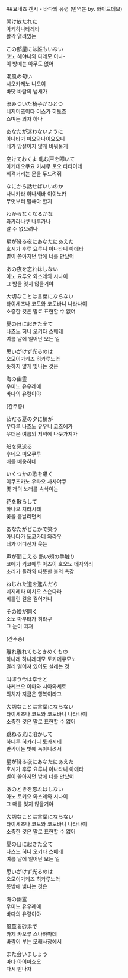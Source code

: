 ##요네즈 켄시 - 바다의 유령 (번역본 by. 화이트데브)  
  
開け放たれた  
아케하나타레타  
활짝 열려있는  
  
この部屋には誰もいない  
코노 헤야니와 다레모 이나-  
이 방에는 아무도 없어  
  
潮風の匂い  
시오카제노 니오이  
바닷 바람의 냄새가  
  
滲みついた椅子がひとつ  
니지미츠이타 이스가 히토츠  
스며든 의자 하나  
  
あなたが迷わないように  
아나타가 마요와나이요오니  
네가 망설이지 않게 비워둘게  
  
空けておくよ 軋む戸を叩いて  
아케테오쿠요 키시무 토오 타타이테  
삐걱거리는 문을 두드려줘  
  
なにから話せばいいのか  
나니카라 하나세바 이이노카  
무엇부터 말해야 할지  
  
わからなくなるかな  
와카라나쿠 나루카나  
알 수 없으려나  
  
星が降る夜にあなたにあえた  
호시가 후루 요루니 아나타니 아에타  
별이 쏟아지던 밤에 너를 만났어  
  
あの夜を忘れはしない  
아노 요루오 와스레와 시나이  
그 밤을 잊지 않을거야  
  
大切なことは言葉にならない  
타이세츠나 코토와 코토바니 나라나이  
소중한 것은 말료 표현할 수 없어  
  
夏の日に起きた全て  
나츠노 히니 오키타 스베테  
여름 날에 일어난 모든 일  
  
思いがけず光るのは  
오모이가케즈 히카루노와  
뜻하지 않게 빛나는 것은  
  
海の幽霊  
우미노 유우레에  
바다의 유령이야  
  
(간주중)  
  
茹だる夏の夕に梢が  
우다루 나츠노 유우니 코즈에가  
무더운 여름의 저녁에 나뭇가지가  
  
船を見送る  
후네오 미오쿠루  
배를 배웅하네  
  
いくつかの歌を囁く  
이쿠츠카노 우타오 사사야쿠  
몇 개의 노래를 속삭이는  
  
花を散らして  
하나오 치라시테  
꽃을 흩날리면서  
  
あなたがどこかで笑う  
아나타가 도코카데 와라우  
너가 어디선가 웃는  
  
声が聞こえる 熱い頬の手触り  
코에가 키코에루 아츠이 호오노 테자와리  
소리가 들려와 따뜻한 볼의 촉감  
  
ねじれた道を進んだら  
네지레타 미치오 스슨다라  
비틀린 길을 걸어가니  
  
その瞼が開く  
소노 마부타가 히라쿠  
그 눈이 떠져  
  
(간주중)  
  
離れ離れてもときめくもの  
하나레 하나레테모 토키메쿠모노  
멀리 떨어져 있어도 설레는 것  
  
叫ぼう今は幸せと  
사케보오 이마와 시아와세토  
외치자 지금은 행복이라고  
  
大切なことは言葉にならない  
타이세츠나 코토와 코토바니 나라나이  
소중한 것은 말로 표현할 수 없어  
  
跳ねる光に溶かして  
하네루 히카리니 토카시테  
반짝이는 빛에 녹아내려서  
  
星が降る夜にあなたにあえた  
호시가 후루 요루니 아나타니 아에타  
별이 쏟아지던 밤에 너를 만났어  
  
あのときを忘れはしない  
아노 토키오 와스레와 시나이  
그 때를 잊지 않을거야  
  
大切なことは言葉にならない  
타이세츠나 코토와 코토바니 나라나이  
소중한 것은 말로 표현할 수 없어  
  
夏の日に起きた全て  
나츠노 히니 오키타 스베테  
여름 날에 일어난 모든 일  
  
思いがけず光るのは  
오모이가케즈 히카루노와  
뜻밖에 빛나는 것은  
  
海の幽霊  
우미노 유우레에  
바다의 유령이야  
  
風薫る砂浜で  
카제 카오루 스나하마데  
바람이 부는 모래사장에서  
  
また会いましょう  
마타 아이마쇼오  
다시 만나자  
  
  
